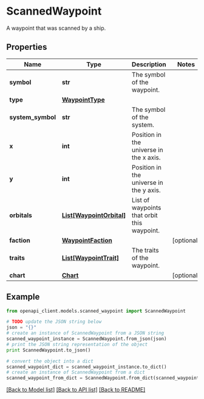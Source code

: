 # ScannedWaypoint

A waypoint that was scanned by a ship.

## Properties
Name | Type | Description | Notes
------------ | ------------- | ------------- | -------------
**symbol** | **str** | The symbol of the waypoint. | 
**type** | [**WaypointType**](WaypointType.md) |  | 
**system_symbol** | **str** | The symbol of the system. | 
**x** | **int** | Position in the universe in the x axis. | 
**y** | **int** | Position in the universe in the y axis. | 
**orbitals** | [**List[WaypointOrbital]**](WaypointOrbital.md) | List of waypoints that orbit this waypoint. | 
**faction** | [**WaypointFaction**](WaypointFaction.md) |  | [optional] 
**traits** | [**List[WaypointTrait]**](WaypointTrait.md) | The traits of the waypoint. | 
**chart** | [**Chart**](Chart.md) |  | [optional] 

## Example

```python
from openapi_client.models.scanned_waypoint import ScannedWaypoint

# TODO update the JSON string below
json = "{}"
# create an instance of ScannedWaypoint from a JSON string
scanned_waypoint_instance = ScannedWaypoint.from_json(json)
# print the JSON string representation of the object
print ScannedWaypoint.to_json()

# convert the object into a dict
scanned_waypoint_dict = scanned_waypoint_instance.to_dict()
# create an instance of ScannedWaypoint from a dict
scanned_waypoint_from_dict = ScannedWaypoint.from_dict(scanned_waypoint_dict)
```
[[Back to Model list]](../README.md#documentation-for-models) [[Back to API list]](../README.md#documentation-for-api-endpoints) [[Back to README]](../README.md)


